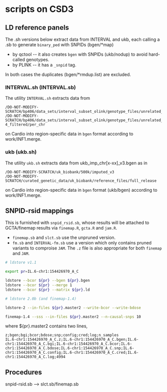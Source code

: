 # scripts on CSD3

## LD reference panels

The .sh versions below extract data from INTERVAL and ukb, each calling a .sb to generate `binary_ped` with SNPIDs (bgen/*map)
* by qctool -- it also creates `bgen` with SNPIDs (ukb/nodup) to avoid hard-called genotypes.
* by PLINK -- it has a `_snpid` tag.

In both cases the duplicates (bgen/*rmdup.list) are excluded.

### INTERVAL.sh (INTERVAL.sb)

The utility `INTERVAL.sh` extracts data from  
```
/DO-NOT-MODIFY-SCRATCH/bp406/data_sets/interval_subset_olink/genotype_files/unrelated_4994_pihat_0.1875_autosomal_typed_only
/DO-NOT-MODIFY-SCRATCH/bp406/data_sets/interval_subset_olink/genotype_files/unrelated_4994_pihat_0.1875_autosomal_imputed_info_0.4_phwe_1e-4_filtered/per_chr
```
on Cardio into region-specific data in `bgen` format according to work/INF1.merge.

### ukb (ukb.sh)

The utility `ukb.sh` extracts data from ukb_imp_chr[x-xx]_v3.bgen as in
```
/DO-NOT-MODIFY-SCRATCH/uk_biobank/500k/imputed_v3
/DO-NOT-MODIFY-SCRATCH/curated_genetic_data/uk_biobank/reference_files/full_release
```
on Cardio into region-specific data in `bgen` format (ukb/bgen) according to work/INF1.merge.

## SNPID-rsid mappings

This is furnished with `snpid_rsid.sb`, whose results will be attached to GCTA/finemap results via `finemap.R`, `gcta.R` and `jam.R`.

* `finemap.sb` and `slct.sb` use the unpruned version.
* `fm.sb` and `INTERVAL-fm.sb` use a version which only contains pruned variants to comproise `JAM`. The `.z` file is also appropriate for both `finemap` and `JAM`.
```bash
# ldstore v1.1

export pr=IL.6-chr1:154426970_A_C

ldstore --bcor ${pr} --bgen ${pr}.bgen
ldstore --bcor ${pr} --merge 1
ldstore --bcor ${pr} --matrix ${pr}.ld

# ldstore 2.0b (and finemap-1.4)

ldstore-2 --in-files ${pr}.master2 --write-bcor --write-bdose

finemap-1.4 --sss --in-files ${pr}.master2 --n-causal-snps 10
```
where ${pr}.master2 contains two lines,
```
z;bgen;bgi;bcor;bdose;snp;config;cred;log;n_samples
IL.6-chr1:154426970_A_C.z;IL.6-chr1:154426970_A_C.bgen;IL.6-chr1:154426970_A_C.bgi;IL.6-chr1:154426970_A_C.bcor;IL.6-chr1:154426970_A_C.bdose;IL.6-chr1:154426970_A_C.snp;IL.6-chr1:154426970_A_C.config;IL.6-chr1:154426970_A_C.cred;IL.6-chr1:154426970_A_C.log;4994
```

## Procedures

snpid-rsid.sb --> slct.sb/finemap.sb
